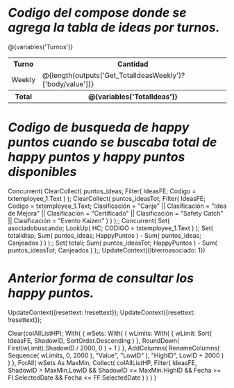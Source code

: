 # *Codigo del compose donde se agrega la tabla de ideas por turnos.*

<table>
  <tr>
    <th>Turno</th>
    <th>Cantidad</th>
  </tr>
  @{variables('Turnos')}
    <td>Weekly</td>
    <td>@{length(outputs('Get_TotalIdeasWeekly')?['body/value'])}</td>
  <tr>
    <th>Total</th>
    <th>@{variables('TotalIdeas')}</th>
  </tr>
</table>

# *Codigo de busqueda de happy puntos cuando se buscaba total de happy puntos y happy puntos disponibles*

Concurrent(
    ClearCollect(
        puntos_ideas;
        Filter(
            IdeasFE;
            Codigo = txtemployee_1.Text
        )
    );
    ClearCollect(
        puntos_ideasTot;
        Filter(
            IdeasFE;
            Codigo = txtemployee_1.Text;
            Clasificación = "Canje" || Clasificación = "Idea de Mejora" || Clasificación = "Certificado" || Clasificación = "Safety Catch" || Clasificación = "Evento Kaizen"
        )
    )
);;
Concurrent(
    Set(
        asociadobuscando;
        LookUp(
            HC;
            CODIGO = txtemployee_1.Text
        )
    );
    Set(
        totalidisp;
        Sum(
            puntos_ideas;
            HappyPuntos
        ) - Sum(
            puntos_ideas;
            Canjeados
        )
    )
);;
Set(
    totali;
    Sum(
        puntos_ideasTot;
        HappyPuntos
    ) - Sum(
        puntos_ideasTot;
        Canjeados
    )
);;
UpdateContext({lblerroasociado: 1})

# *Anterior forma de consultar los happy puntos.*

UpdateContext({resettext: !resettext});
UpdateContext({resettext: !resettext});

Clear(colAllListHP);
With(
   {
      wSets: 
      With(
         {
            wLimits: 
            With(
               {
                  wLimit: 
                  Sort(
                     IdeasFE,
                     ShadowID,
                     SortOrder.Descending
                    )
               },
               RoundDown(
                  First(wLimit).ShadowID / 2000,
                  0
               ) + 1
            )
         },
         AddColumns(
            RenameColumns(
               Sequence(
                  wLimits,
                  0,
                  2000
               ),
               "Value",
               "LowID"
            ),
            "HighID",
            LowID + 2000
         )
      )
   },
   ForAll(
      wSets As MaxMin,
      Collect(
         colAllListHP,
         Filter(
         IdeasFE,
         ShadowID > MaxMin.LowID && ShadowID <= MaxMin.HighID && 
         Fecha >= FI.SelectedDate && Fecha <= FF.SelectedDate
         )
      )
   )
)
